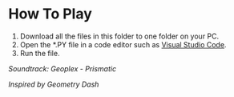 # How To Play
1. Download all the files in this folder to one folder on your PC.
2. Open the *.PY file in a code editor such as [Visual Studio Code](https://code.visualstudio.com/download).
3. Run the file.

*Soundtrack: Geoplex - Prismatic*

*Inspired by Geometry Dash*
